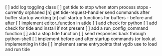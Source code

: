 [ ] add log toggling class
[ ] get tide to stop when atom process stops - currently orphaned
[n] get tide-request-handler send commands after buffer startup working
[n] call startup functions for buffers - before and after
[ ] implement editor_function in atide
[ ] add check for python
[ ] add check for tide and install if not present
[ ] add a run_config_command function
[ ] add a stop tide function
[ ] send responses back through python-shell 
[ ] implement before and after startup commands (or look at implementing in tide
[ ] implement same entrypoints that vgdb use to load and run tide
